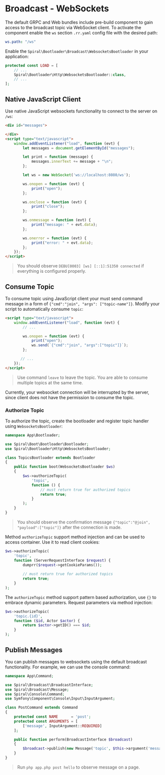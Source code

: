 # Broadcast - WebSockets
The default GRPC and Web bundles include pre-build component to gain access to the broadcast topic via WebSocket client.
To activate the component enable the `ws` section `.rr.yaml` config file with the desired path:

```yaml
ws.path: "/ws"
```

Enable the `Spiral\Bootloader\Broadcast\WebsocketsBootloader` in your application:

```php
protected const LOAD = [
    // ...
    Spiral\Bootloader\Http\WebsocketsBootloader::class,
    // ...
];
```

## Native JavaScript Client
Use native JavaScript websockets functionality to connect to the server on `/ws`:


```html
<div id="messages">

</div>
<script type="text/javascript">
    window.addEventListener("load", function (evt) {
        let messages = document.getElementById("messages");

        let print = function (message) {
            messages.innerText += message + "\n";
        };

        let ws = new WebSocket('ws://localhost:8080/ws');

        ws.onopen = function (evt) {
            print("open");
        };

        ws.onclose = function (evt) {
            print("close");
        };

        ws.onmessage = function (evt) {
            print("message: " + evt.data);
        };

        ws.onerror = function (evt) {
            print("error: " + evt.data);
        };
    });
</script>
```

> You should observe `DEBU[0003] [ws] [::1]:51350 connected` if everything is configured properly.

## Consume Topic
To consume topic using JavaScript client your must send command message in a form of `{"cmd":"join", "args": ["topic-name"]}`.
Modify your script to automatically consume `topic`:

```html
<script type="text/javascript">
    window.addEventListener("load", function (evt) {
        // ...

        ws.onopen = function (evt) {
            print("open");
            ws.send(`{"cmd":"join", "args":["topic"]}`);
        };

       // ...
    });
</script>
```

> Use command `leave` to leave the topic. You are able to consume multiple topics at the same time.

Currently, your websocket connection will be interrupted by the server, since client does not have the permission to consume
the topic.

### Authorize Topic
To authorize the topic, create the bootloader and register topic handler using `WebsocketsBootloader`:

```php
namespace App\Bootloader;

use Spiral\Boot\Bootloader\Bootloader;
use Spiral\Bootloader\Http\WebsocketsBootloader;

class TopicsBootloader extends Bootloader
{
    public function boot(WebsocketsBootloader $ws)
    {
        $ws->authorizeTopic(
            'topic',
            function () {
                // must return true for authorized topics
                return true;
            }
        );
    }
}
```

> You should observe the confirmation message `{"topic":"@join", "payload":["topic"]}` after the connection is made.

Method `authorizeTopic` support method injection and can be used to access container. Use it to read client cookies:

```php
$ws->authorizeTopic(
    'topic',
    function (ServerRequestInterface $request) {
        dumprr($request->getCookieParams());
            
        // must return true for authorized topics
        return true;
    }   
);
```

The `authorizeTopic` method support pattern based authorization, use `{}` to embrace dynamic parameters. Request parameters
via method injection:

```php
$ws->authorizeTopic(
    'topic.{id}',
    function ($id, Actor $actor) {           
        return $actor->getID() === $id;
    }   
);
```

## Publish Messages
You can publish messages to websockets using the default broadcast functionality. For example, we can use the console command:

```php
namespace App\Command;

use Spiral\Broadcast\BroadcastInterface;
use Spiral\Broadcast\Message;
use Spiral\Console\Command;
use Symfony\Component\Console\Input\InputArgument;

class PostCommand extends Command
{
    protected const NAME      = 'post';
    protected const ARGUMENTS = [
        ['message', InputArgument::REQUIRED]
    ];

    public function perform(BroadcastInterface $broadcast)
    {
        $broadcast->publish(new Message('topic', $this->argument('message')));
    }
}
```

> Run `php app.php post hello` to observe message on a page.
